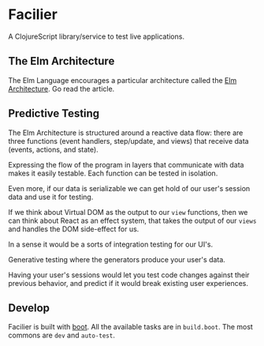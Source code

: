 # Facilier

A ClojureScript library/service to test live applications.

## The Elm Architecture

The Elm Language encourages a particular architecture called the
[Elm Architecture](https://github.com/evancz/elm-architecture-tutorial).
Go read the article.

## Predictive Testing

The Elm Architecture is structured around a reactive data flow: there
are three functions (event handlers, step/update, and views) that
receive data (events, actions, and state).

Expressing the flow of the program in layers that communicate with
data makes it easily testable. Each function can be tested in isolation.

Even more, if our data is serializable we can get hold of our user's
session data and use it for testing.

If we think about Virtual DOM as the output to our `view` functions,
then we can think about React as an effect system, that takes the
output of our `views` and handles the DOM side-effect for us.

In a sense it would be a sorts of integration testing for our UI's.

Generative testing where the generators produce your user's data.

Having your user's sessions would let you test code changes against
their previous behavior, and predict if it would break existing user experiences.

## Develop

Facilier is built with [boot](http://boot-clj.com/). All the available
tasks are in `build.boot`. The most commons are `dev` and `auto-test`.
